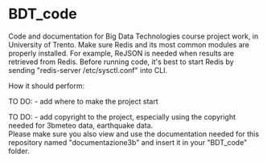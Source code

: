# BDT_code
Code and documentation for Big Data Technologies course project work, in University of Trento. 
Make sure Redis and its most common modules are properly installed. For example, ReJSON is needed when results are retrieved from Redis.
Before running code, it's best to start Redis by sending "redis-server /etc/sysctl.conf" into CLI.

How it should perform: 

TO DO: - add where to make the project start

TO DO: - add copyright to the project, especially using the copyright needed for 3bmeteo data, earthquake data.  
Please make sure you also view and use the documentation needed for this repository named "documentazione3b" and insert it in your "BDT_code" folder.  
